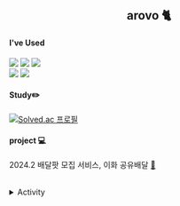 <div align = "center">
  
  ## arovo 🐈

</div>

<div>
  
  #### I've Used
  
  <img src="https://img.shields.io/badge/java-007396?&style=flat-square&logo=java&logoColor=white" />
  <img src="https://img.shields.io/badge/spring-%236DB33F.svg?&style=flat-square&logo=spring&logoColor=white" />
  <img src="https://img.shields.io/badge/C++-00599C?&style=flat-square&logo=C%2B%2B&logoColor=white"/>
  <br>
  <img src="https://img.shields.io/badge/VisualStudioCode-007ACC?&style=flat-square&logo=visual%20studio%20code&logoColor=white" />
  <img src="https://img.shields.io/badge/IntelliJ-000000?&style=flat-square&logo=intellij%20idea&logoColor=white" />
  
  
</div>

<div>
  
 #### Study✏️
 
[![Solved.ac
프로필](http://mazassumnida.wtf/api/mini/generate_badge?boj=arovo)](https://solved.ac/arovo)


</div>

<div>
  
 #### project 💻

 2024.2 배달팟 모집 서비스, 이화 공유배달 [🔗]( https://github.com/gyesswhat/groupproject3)

</div>

<br>

<details>
<summary>Activity</summary>
<div markdown="1">
  
|기간|활동|기수|
|:-:|-:|:-|
|<sub>2024.03 ~ 25.08</sub> | 교내 알고리즘 동아리 **EDOC** | 17기 |
|<sub>2022.09 ~ 24.02</sub>| 교내 컴퓨터 동아리 **ECC** | 47기 |

</div>
</details>

